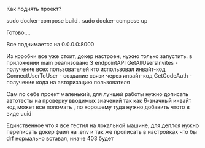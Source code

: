 Как поднять проект?

sudo docker-compose build . 
sudo docker-compose up

Готово....

Все поднимается на 0.0.0.0:8000

Из коробки все уже стоит, докер настроен, нужно только запустить. 
в приложении main реализовано 3 endpointAPI 
GetAllUsersInvites - получение всех пользователей кто использовал инвайт-код
ConnectUserToUser - создание связи через инвайт-код
GetCodeAuth - получение кода на авторизацию пользователя

Сам по себе проект маленький, для лучшей работы нужно дописать автотесты 
на проверку вводимых значений так как 6-значный инвайт код может все поломать
, по хорошему туда нужно добавить чтото в виде uuid

Единственное что я все тестил на локальной машине, для деплоя нужно переписать докер фаил на .env и так же прописать в настройках что бы drf нормально вставал, иначе 403 будет 
